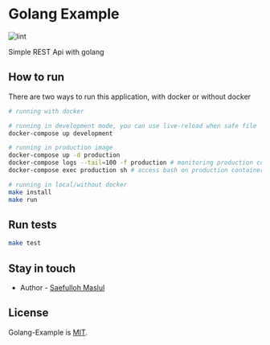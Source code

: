 # Golang Example

![lint](https://github.com/saefullohmaslul/Golang-Example/workflows/lint/badge.svg?branch=master)

Simple REST Api with golang

## How to run

There are two ways to run this application, with docker or without docker

```bash
# running with docker

# running in development mode, you can use live-reload when safe file
docker-compose up development

# running in production image
docker-compose up -d production
docker-compose logs --tail=100 -f production # monitoring production container
docker-compose exec production sh # access bash on production container
```

```bash
# running in local/without docker
make install
make run
```

## Run tests

```bash
make test
```

## Stay in touch

* Author - [Saefulloh Maslul](https://linkedin.com/saefullohmaslul)

## License

Golang-Example is [MIT](LICENSE).

